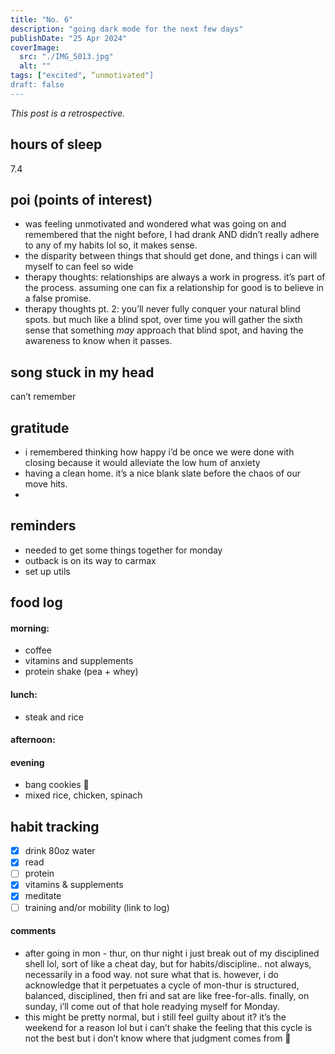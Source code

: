 ```yaml
---
title: "No. 6"
description: "going dark mode for the next few days"
publishDate: "25 Apr 2024"
coverImage:
  src: "./IMG_5013.jpg"
  alt: ""
tags: ["excited", “unmotivated"]
draft: false
---
```


_This post is a retrospective._

## hours of sleep

7.4

## poi (points of interest)

- was feeling unmotivated and wondered what was going on and remembered that the night before, I had drank AND didn’t really adhere to any of my habits lol so, it makes sense.
- the disparity between things that should get done, and things i can will myself to can feel so wide
- therapy thoughts: relationships are always a work in progress. it’s part of the process. assuming one can fix a relationship for good is to believe in a false promise.
- therapy thoughts pt. 2: you’ll never fully conquer your natural blind spots. but much like a blind spot, over time you will gather the sixth sense that something _may_ approach that blind spot, and having the awareness to know when it passes.

## song stuck in my head

can’t remember

## gratitude

- i remembered thinking how happy i’d be once we were done with closing because it would alleviate the low hum of anxiety
- having a clean home. it’s a nice blank slate before the chaos of our move hits.
-

## reminders

- needed to get some things together for monday
- outback is on its way to carmax
- set up utils

## food log

#### morning:

- coffee
- vitamins and supplements
- protein shake (pea + whey)

#### lunch:

- steak and rice

#### afternoon:

#### evening

- bang cookies 🤤
- mixed rice, chicken, spinach

## habit tracking

- [x] drink 80oz water
- [x] read
- [ ] protein
- [x] vitamins & supplements
- [x] meditate
- [ ] training and/or mobility (link to log)

#### comments

- after going in mon - thur, on thur night i just break out of my disciplined shell lol, sort of like a cheat day, but for habits/discipline.. not always, necessarily in a food way. not sure what that is. however, i do acknowledge that it perpetuates a cycle of mon-thur is structured, balanced, disciplined, then fri and sat are like free-for-alls. finally, on sunday, i’ll come out of that hole readying myself for Monday.
- this might be pretty normal, but i still feel guilty about it? it’s the weekend for a reason lol but i can’t shake the feeling that this cycle is not the best but i don’t know where that judgment comes from 🤔
